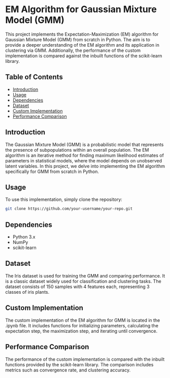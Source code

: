# EM Algorithm for Gaussian Mixture Model (GMM)

This project implements the Expectation-Maximization (EM) algorithm for Gaussian Mixture Model (GMM) from scratch in Python. The aim is to provide a deeper understanding of the EM algorithm and its application in clustering via GMM. Additionally, the performance of the custom implementation is compared against the inbuilt functions of the scikit-learn library.

## Table of Contents

- [Introduction](#introduction)
- [Usage](#usage)
- [Dependencies](#dependencies)
- [Dataset](#dataset)
- [Custom Implementation](#custom-implementation)
- [Performance Comparison](#performance-comparison)

## Introduction

The Gaussian Mixture Model (GMM) is a probabilistic model that represents the presence of subpopulations within an overall population. The EM algorithm is an iterative method for finding maximum likelihood estimates of parameters in statistical models, where the model depends on unobserved latent variables. In this project, we delve into implementing the EM algorithm specifically for GMM from scratch in Python.

## Usage

To use this implementation, simply clone the repository:

```bash
git clone https://github.com/your-username/your-repo.git
```

## Dependencies

- Python 3.x
- NumPy
- scikit-learn

## Dataset

The Iris dataset is used for training the GMM and comparing performance. It is a classic dataset widely used for classification and clustering tasks. The dataset consists of 150 samples with 4 features each, representing 3 classes of iris plants.

## Custom Implementation

The custom implementation of the EM algorithm for GMM is located in the .ipynb file. It includes functions for initializing parameters, calculating the expectation step, the maximization step, and iterating until convergence.

## Performance Comparison

The performance of the custom implementation is compared with the inbuilt functions provided by the scikit-learn library. The comparison includes metrics such as convergence rate, and clustering accuracy.
